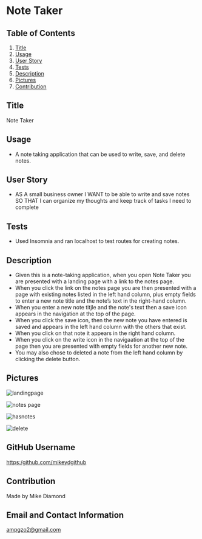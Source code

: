 # Note Taker
## Table of Contents
1. [Title](#Title)
2. [Usage](#Usage)
3. [User Story](#UserStory)
4. [Tests](#Test)
5. [Description](#Description)
6. [Pictures](#Pictures)
7. [Contribution](#Contribution)



## Title

Note Taker

## Usage

* A note taking application that can be used to write, save, and delete notes.

## User Story

* AS A small business owner
I WANT to be able to write and save notes
SO THAT I can organize my thoughts and keep track of tasks I need to complete

## Tests
* Used Insomnia and ran localhost to test routes for creating notes.

## Description
* Given this is a note-taking application, when you open Note Taker you are presented with a landing page with a link to the notes page.
* When you click the link on the notes page you are then presented with a page with existing notes listed in the left hand column, plus empty fields to enter a new note title and the note’s text in the right-hand column.
* When you enter a new note titjle and the note's text then a save icon appears in the navigation at the top of the page.
* When you click the save icon, then the new note you have entered is saved and appears in the left hand column with the others that exist.
* When you click on that note it appears in the right hand column.
* When you click on the write icon in the navigaation at the top of the page then you are presented with empty fields for another new note.
* You may also chose to deleted a note from the left hand column by clicking the delete button.

## Pictures
![landingpage](https://user-images.githubusercontent.com/94988620/163692417-533981ee-4526-4fb5-9690-1464f66ac9d2.jpg)

![notes page](https://user-images.githubusercontent.com/94988620/163692423-8a2443fa-5144-4a7b-9f73-15a94809c540.jpg)

![hasnotes](https://user-images.githubusercontent.com/94988620/163692426-238e456e-2b9f-40ff-bb0a-da551566a0ce.jpg)

![delete ](https://user-images.githubusercontent.com/94988620/163692431-d168b636-fe41-498d-a6cf-95fc6503e83f.jpg)



## GitHub Username

[https:/github.com/mikeydgithub](https:/github.com/mikeydgithub)

## Contribution

Made by Mike Diamond

## Email and Contact Information
    
ampgzo2@gmail.com

  
